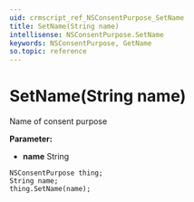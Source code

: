 ```yaml
---
uid: crmscript_ref_NSConsentPurpose_SetName
title: SetName(String name)
intellisense: NSConsentPurpose.SetName
keywords: NSConsentPurpose, GetName
so.topic: reference
---
```


# SetName(String name)

Name of consent purpose

**Parameter:** 
* **name** String

```crmscript
NSConsentPurpose thing;
String name;
thing.SetName(name);
```

